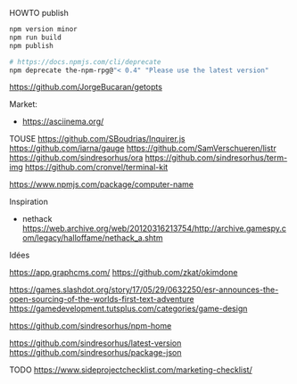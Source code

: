 
HOWTO publish

``` bash
npm version minor
npm run build
npm publish

# https://docs.npmjs.com/cli/deprecate
npm deprecate the-npm-rpg@"< 0.4" "Please use the latest version"
```

https://github.com/JorgeBucaran/getopts

Market:
* https://asciinema.org/

TOUSE
https://github.com/SBoudrias/Inquirer.js
https://github.com/iarna/gauge
https://github.com/SamVerschueren/listr
https://github.com/sindresorhus/ora
https://github.com/sindresorhus/term-img
https://github.com/cronvel/terminal-kit


https://www.npmjs.com/package/computer-name

Inspiration
* nethack https://web.archive.org/web/20120316213754/http://archive.gamespy.com/legacy/halloffame/nethack_a.shtm


Idées


https://app.graphcms.com/
https://github.com/zkat/okimdone


https://games.slashdot.org/story/17/05/29/0632250/esr-announces-the-open-sourcing-of-the-worlds-first-text-adventure
https://gamedevelopment.tutsplus.com/categories/game-design



https://github.com/sindresorhus/npm-home

https://github.com/sindresorhus/latest-version
https://github.com/sindresorhus/package-json


TODO https://www.sideprojectchecklist.com/marketing-checklist/

